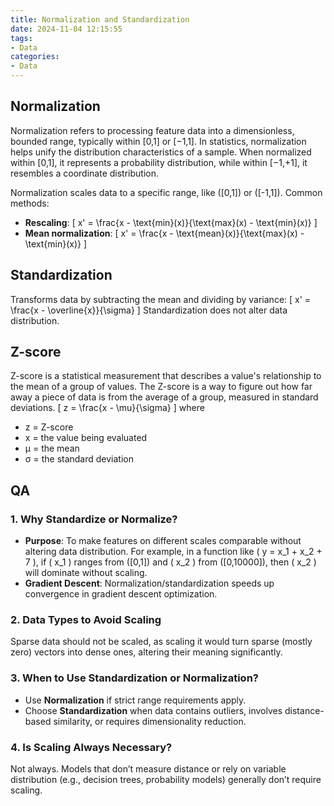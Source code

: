 ```yaml
---
title: Normalization and Standardization
date: 2024-11-04 12:15:55
tags:
- Data
categories:
- Data
---
```


## Normalization
Normalization refers to processing feature data into a dimensionless, bounded range, typically within [0,1] or [−1,1]. In statistics, normalization helps unify the distribution characteristics of a sample. When normalized within [0,1], it represents a probability distribution, while within [−1,+1], it resembles a coordinate distribution.

Normalization scales data to a specific range, like \([0,1]\) or \([-1,1]\). Common methods:
- **Rescaling**: \[ x' = \frac{x - \text{min}(x)}{\text{max}(x) - \text{min}(x)} \]
- **Mean normalization**: \[ x' = \frac{x - \text{mean}(x)}{\text{max}(x) - \text{min}(x)} \]

## Standardization
Transforms data by subtracting the mean and dividing by variance:
\[
x' = \frac{x - \overline{x}}{\sigma}
\]
Standardization does not alter data distribution.

## Z-score
Z-score is a statistical measurement that describes a value's relationship to the mean of a group of values. The Z-score is a way to figure out how far away a piece of data is from the average of a group, measured in standard deviations.
\[
z = \frac{x - \mu}{\sigma}
\]
where 
- z = Z-score
- x = the value being evaluated
- μ = the mean
- σ = the standard deviation

## QA
### 1. Why Standardize or Normalize?

- **Purpose**: To make features on different scales comparable without altering data distribution. For example, in a function like \( y = x_1 + x_2 + 7 \), if \( x_1 \) ranges from \([0,1]\) and \( x_2 \) from \([0,10000]\), then \( x_2 \) will dominate without scaling.
- **Gradient Descent**: Normalization/standardization speeds up convergence in gradient descent optimization.

### 2. Data Types to Avoid Scaling

Sparse data should not be scaled, as scaling it would turn sparse (mostly zero) vectors into dense ones, altering their meaning significantly.

### 3. When to Use Standardization or Normalization?

- Use **Normalization** if strict range requirements apply.
- Choose **Standardization** when data contains outliers, involves distance-based similarity, or requires dimensionality reduction.

### 4. Is Scaling Always Necessary?

Not always. Models that don’t measure distance or rely on variable distribution (e.g., decision trees, probability models) generally don’t require scaling.
